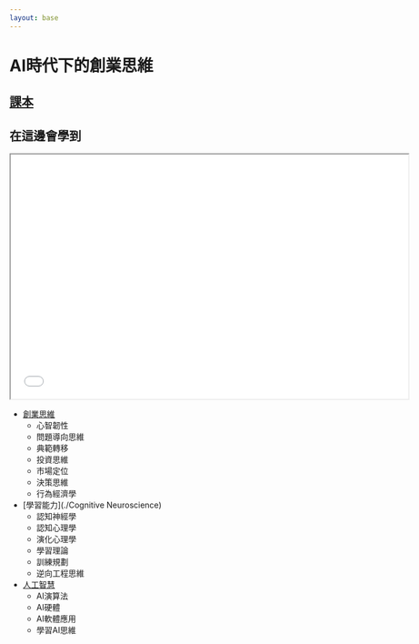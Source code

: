 ```yaml
---
layout: base
---
```


# AI時代下的創業思維

## [課本](https://drive.google.com/drive/folders/1vPg7MdDze3LE6HYRk9B9OhV5EABjK4vC?usp=drive_link)

## 在這邊會學到

<iframe src="mermaid.html" width="700" height="430" ></iframe>

* [創業思維](./start-up)
  * 心智韌性
  * 問題導向思維
  * 典範轉移
  * 投資思維
  * 市場定位
  * 決策思維
  * 行為經濟學
* [學習能力](./Cognitive Neuroscience)
  * 認知神經學
  * 認知心理學
  * 演化心理學
  * 學習理論
  * 訓練規劃
  * 逆向工程思維
* [人工智慧](./AI)
  * AI演算法
  * AI硬體
  * AI軟體應用
  * 學習AI思維